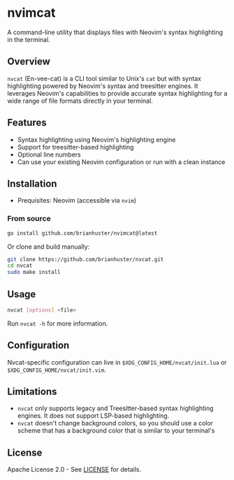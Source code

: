 # nvimcat

A command-line utility that displays files with Neovim's syntax highlighting in the terminal.

## Overview

`nvcat` (En-vee-cat) is a CLI tool similar to Unix's `cat` but with syntax highlighting powered by Neovim's syntax and treesitter engines. It leverages Neovim's capabilities to provide accurate syntax highlighting for a wide range of file formats directly in your terminal.

## Features

- Syntax highlighting using Neovim's highlighting engine
- Support for treesitter-based highlighting
- Optional line numbers
- Can use your existing Neovim configuration or run with a clean instance

## Installation

- Prequisites: Neovim (accessible via `nvim`)

### From source

```bash
go install github.com/brianhuster/nvimcat@latest
```

Or clone and build manually:

```bash
git clone https://github.com/brianhuster/nvcat.git
cd nvcat
sudo make install
```

## Usage

```bash
nvcat [options] <file>
```

Run `nvcat -h` for more information.

## Configuration

Nvcat-specific configuration can live in `$XDG_CONFIG_HOME/nvcat/init.lua` or `$XDG_CONFIG_HOME/nvcat/init.vim`.

## Limitations

- `nvcat` only supports legacy and Treesitter-based syntax highlighting engines. It does not support LSP-based highlighting.
- `nvcat` doesn't change background colors, so you should use a color scheme that has a background color that is similar to your terminal's

## License

Apache License 2.0 - See [LICENSE](LICENSE) for details.
